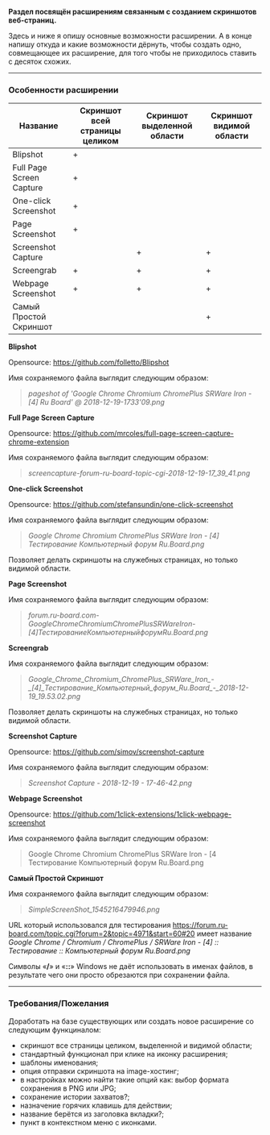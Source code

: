 **Раздел посвящён расширениям связанным с созданием скриншотов веб-страниц.**

Здесь и ниже я опишу основные возможности расширении. А в конце напишу откуда и какие возможности дёрнуть, чтобы создать одно, совмещающее их расширение, для того чтобы не приходилось ставить с десяток схожих.

* * *

### Особенности расширении


| Название                 | Скриншот всей страницы целиком | Скриншот выделенной области | Скриншот видимой области |
|--------------------------|--------------------------------|-----------------------------|--------------------------|
| Blipshot                 | +                              |                             |                          |
| Full Page Screen Capture | +                              |                             |                          |
| One-click Screenshot     | +                              |                             |                          |
| Page Screenshot          | +                              |                             |                          |
| Screenshot Capture       |                                | +                           | +                        |
| Screengrab               | +                              | +                           | +                        |
| Webpage Screenshot       | +                              | +                           | +                        |
| Cамый Простой Скриншот   |                                |                             | +                        |


**Blipshot**

Opensource: https://github.com/folletto/Blipshot

Имя сохраняемого файла выглядит следующим образом:

> *pageshot of 'Google Chrome Chromium ChromePlus SRWare Iron - [4] Ru Board' @ 2018-12-19-1733'09.png*

**Full Page Screen Capture**

Opensource: https://github.com/mrcoles/full-page-screen-capture-chrome-extension

Имя сохраняемого файла выглядит следующим образом:

> *screencapture-forum-ru-board-topic-cgi-2018-12-19-17_39_41.png*

**One-click Screenshot**

Opensource: https://github.com/stefansundin/one-click-screenshot

Имя сохраняемого файла выглядит следующим образом:

> *Google Chrome Chromium ChromePlus SRWare Iron - [4] Тестирование Компьютерный форум Ru.Board.png*

Позволяет делать скриншоты на служебных страницах, но только видимой области.

**Page Screenshot**

Имя сохраняемого файла выглядит следующим образом:

> *forum.ru-board.com-GoogleChromeChromiumChromePlusSRWareIron-[4]ТестированиеКомпьютерныйфорумRu.Board.png*

**Screengrab**

Имя сохраняемого файла выглядит следующим образом:

> *Google_Chrome_Chromium_ChromePlus_SRWare_Iron_-\_[4]\_Тестирование_Компьютерный_форум_Ru.Board_-_2018-12-19_19.53.02.png*

Позволяет делать скриншоты на служебных страницах, но только видимой области.

**Screenshot Capture**

Opensource: https://github.com/simov/screenshot-capture

Имя сохраняемого файла выглядит следующим образом:

> *Screenshot Capture - 2018-12-19 - 17-46-42.png*

**Webpage Screenshot**

Opensource: https://github.com/1click-extensions/1click-webpage-screenshot

Имя сохраняемого файла выглядит следующим образом:

> Google Chrome   Chromium   ChromePlus   SRWare Iron - [4     Тестирование    Компьютерный форум Ru.Board.png

**Cамый Простой Скриншот**

Имя сохраняемого файла выглядит следующим образом:

> *SimpleScreenShot_1545216479946.png*

URL который использовался для тестирования https://forum.ru-board.com/topic.cgi?forum=2&topic=4971&start=60#20
имеет название *Google Chrome / Chromium / ChromePlus / SRWare Iron - [4] :: Тестирование :: Компьютерный форум Ru.Board.png*

Символы «**/**» и «**::**» Windows не даёт использовать в именах файлов, в результате чего они просто обрезаются при сохранении файла.

* * *

### Требования/Пожелания

Доработать на базе существующих или создать новое расширение со следующим функциналом:
- скриншот все страницы целиком, выделенной и видимой области;
- стандартный функционал при клике на иконку расширения;
- шаблоны именования;
- опция отправки скриншота на image-хостинг;
- в настройках можно найти такие опций как: выбор формата сохранения в PNG или JPG;
- сохранение истории захватов?;
- назначение горячих клавишь для действии;
- название берётся из заголовка вкладки?;
- пункт в контекстном меню с иконками.
